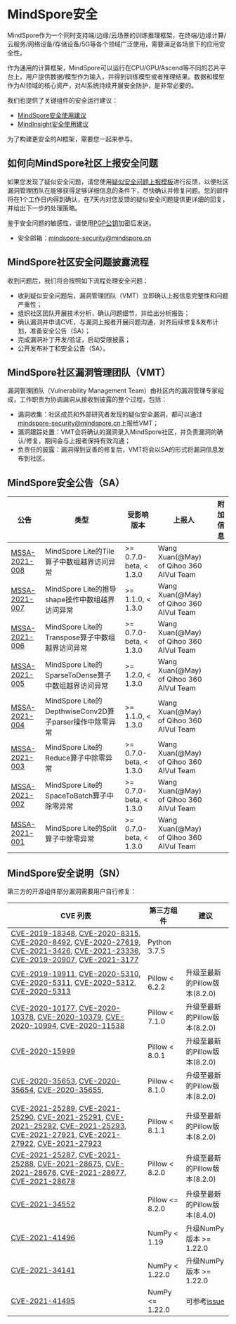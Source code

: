 # MindSpore安全

MindSpore作为一个同时支持端/边缘/云场景的训练推理框架，在终端/边缘计算/云服务/网络设备/存储设备/5G等各个领域广泛使用，需要满足各场景下的应用安全性。

作为通用的计算框架，MindSpore可以运行在CPU/GPU/Ascend等不同的芯片平台上，用户提供数据/模型作为输入，并得到训练模型或者推理结果。数据和模型作为AI领域的核心资产，对AI系统持续开展安全防护，是非常必要的。

我们也提供了关键组件的安全运行建议：

+ [MindSpore安全使用建议](https://gitee.com/mindspore/mindspore/blob/master/SECURITY.md)
+ [MindInsight安全使用建议](https://gitee.com/mindspore/mindinsight/blob/master/SECURITY.md)

为了构建更安全的AI框架，需要您一起来参与。

## 如何向MindSpore社区上报安全问题  

如果您发现了疑似安全问题，请您使用[疑似安全问题上报模板](https://gitee.com/mindspore/community/blob/master/security/template/report-template_zh_cn.md)进行反馈，以便社区漏洞管理团队在能够获得足够详细信息的条件下，尽快确认并修复问题。您的邮件将在1个工作日内得到确认，在7天内对您反馈的疑似安全问题提供更详细的回复，并给出下一步的处理策略。

鉴于安全问题的敏感性，请使用[PGP公钥](https://gitee.com/mindspore/community/blob/master/security/public_key_securities.asc)加密后发送。

+ 安全邮箱：<mindspore-security@mindspore.cn>

## MindSpore社区安全问题披露流程

收到问题后，我们将会按照如下流程处理安全问题：

+ 收到疑似安全问题后，漏洞管理团队（VMT）立即确认上报信息完整性和问题严重性；
+ 组织社区团队开展技术分析，确认问题细节，并给出分析报告；
+ 确认漏洞并申请CVE，与漏洞上报者开展问题沟通，对齐后续修复&发布计划，准备安全公告（SA）；
+ 完成漏洞补丁开发/验证，启动受限披露；
+ 公开发布补丁和安全公告（SA）。

## MindSpore社区漏洞管理团队（VMT）

漏洞管理团队（Vulnerability Management Team）由社区内的漏洞管理专家组成，工作职责为协调漏洞从接收到披露的整个过程，包括：

+ 漏洞收集：社区成员和外部研究者发现的疑似安全漏洞，都可以通过<mindspore-security@mindspore.cn>上报给VMT；
+ 漏洞跟踪处置：VMT会将确认的漏洞录入MindSpore社区，并负责漏洞的确认/修复，期间会与上报者保持有效沟通；
+ 负责任的披露：漏洞得到妥善的修复后，VMT将会以SA的形式将漏洞信息发布到社区。

## MindSpore安全公告（SA）

| 公告 | 类型 | 受影响版本 | 上报人 | 附加信息 |
|  ---   | ----        | ---  | ---    | ---     |
| [MSSA-2021-008](https://gitee.com/mindspore/community/blob/master/security/security_advisory_list/mssa-2021-008.md) | MindSpore Lite的Tile算子中数组越界访问异常 | >= 0.7.0-beta, < 1.3.0 | Wang Xuan(@May) of Qihoo 360 AIVul Team |  |
| [MSSA-2021-007](https://gitee.com/mindspore/community/blob/master/security/security_advisory_list/mssa-2021-007.md) | MindSpore Lite的推导shape操作中数组越界访问异常 | >= 1.1.0, < 1.3.0 | Wang Xuan(@May) of Qihoo 360 AIVul Team |  |
| [MSSA-2021-006](https://gitee.com/mindspore/community/blob/master/security/security_advisory_list/mssa-2021-006.md) | MindSpore Lite的Transpose算子中数组越界访问异常 | >= 0.7.0-beta, < 1.3.0 | Wang Xuan(@May) of Qihoo 360 AIVul Team |  |
| [MSSA-2021-005](https://gitee.com/mindspore/community/blob/master/security/security_advisory_list/mssa-2021-005.md) | MindSpore Lite的SparseToDense算子中数组越界访问异常 | >= 1.2.0, < 1.3.0 | Wang Xuan(@May) of Qihoo 360 AIVul Team |  |
| [MSSA-2021-004](https://gitee.com/mindspore/community/blob/master/security/security_advisory_list/mssa-2021-004.md) | MindSpore Lite的DepthwiseConv2D算子parser操作中除零异常 | >= 1.1.0, < 1.3.0 | Wang Xuan(@May) of Qihoo 360 AIVul Team |  |
| [MSSA-2021-003](https://gitee.com/mindspore/community/blob/master/security/security_advisory_list/mssa-2021-003.md) | MindSpore Lite的Reduce算子中除零异常 | >= 0.7.0-beta, < 1.3.0 | Wang Xuan(@May) of Qihoo 360 AIVul Team |  |
| [MSSA-2021-002](https://gitee.com/mindspore/community/blob/master/security/security_advisory_list/mssa-2021-002.md) | MindSpore Lite的SpaceToBatch算子中除零异常 | >= 0.7.0-beta, < 1.3.0 | Wang Xuan(@May) of Qihoo 360 AIVul Team |  |
| [MSSA-2021-001](https://gitee.com/mindspore/community/blob/master/security/security_advisory_list/mssa-2021-001.md) | MindSpore Lite的Split算子中除零异常 | >= 0.7.0-beta, < 1.3.0 | Wang Xuan(@May) of Qihoo 360 AIVul Team |  |

## MindSpore安全说明（SN）

第三方的开源组件部分漏洞需要用户自行修复：

| CVE 列表 | 第三方组件 | 建议 |
|  ----    | ----      | ----               |
| [CVE-2019-18348](https://nvd.nist.gov/vuln/detail/CVE-2019-18348), [CVE-2020-8315](https://nvd.nist.gov/vuln/detail/CVE-2020-8315), [CVE-2020-8492](https://nvd.nist.gov/vuln/detail/CVE-2020-8492), [CVE-2020-27619](https://nvd.nist.gov/vuln/detail/CVE-2020-27619), [CVE-2021-3426](https://nvd.nist.gov/vuln/detail/CVE-2021-3426), [CVE-2021-23336](https://nvd.nist.gov/vuln/detail/CVE-2021-23336), [CVE-2019-20907](https://nvd.nist.gov/vuln/detail/CVE-2019-20907), [CVE-2021-3177](https://nvd.nist.gov/vuln/detail/CVE-2021-3177) | Python 3.7.5 |   |
| [CVE-2019-19911](https://nvd.nist.gov/vuln/detail/CVE-2019-19911), [CVE-2020-5310](https://nvd.nist.gov/vuln/detail/CVE-2020-5310), [CVE-2020-5311](https://nvd.nist.gov/vuln/detail/CVE-2020-5311), [CVE-2020-5312](https://nvd.nist.gov/vuln/detail/CVE-2020-5312), [CVE-2020-5313](https://nvd.nist.gov/vuln/detail/CVE-2020-5313) | Pillow < 6.2.2 | 升级至最新的Pillow版本(8.2.0) |
| [CVE-2020-10177](https://nvd.nist.gov/vuln/detail/CVE-2020-10177), [CVE-2020-10378](https://nvd.nist.gov/vuln/detail/CVE-2020-10378), [CVE-2020-10379](https://nvd.nist.gov/vuln/detail/CVE-2020-10379), [CVE-2020-10994](https://nvd.nist.gov/vuln/detail/CVE-2020-10994), [CVE-2020-11538](https://nvd.nist.gov/vuln/detail/CVE-2020-11538) | Pillow < 7.1.0 | 升级至最新的Pillow版本(8.2.0) |
| [CVE-2020-15999](https://nvd.nist.gov/vuln/detail/CVE-2020-15999) | Pillow < 8.0.1 | 升级至最新的Pillow版本(8.2.0) |
| [CVE-2020-35653](https://nvd.nist.gov/vuln/detail/CVE-2020-35653), [CVE-2020-35654](https://nvd.nist.gov/vuln/detail/CVE-2020-35654), [CVE-2020-35655](https://nvd.nist.gov/vuln/detail/CVE-2020-35655),   | Pillow < 8.1.0 | 升级至最新的Pillow版本(8.2.0) |
| [CVE-2021-25289](https://nvd.nist.gov/vuln/detail/CVE-2021-25289), [CVE-2021-25290](https://nvd.nist.gov/vuln/detail/CVE-2021-25290), [CVE-2021-25291](https://nvd.nist.gov/vuln/detail/CVE-2021-25291), [CVE-2021-25292](https://nvd.nist.gov/vuln/detail/CVE-2021-25292), [CVE-2021-25293](https://nvd.nist.gov/vuln/detail/CVE-2021-25293), [CVE-2021-27921](https://nvd.nist.gov/vuln/detail/CVE-2021-27921), [CVE-2021-27922](https://nvd.nist.gov/vuln/detail/CVE-2021-27922), [CVE-2021-27923](https://nvd.nist.gov/vuln/detail/CVE-2021-27923)  | Pillow < 8.1.1 | 升级至最新的Pillow版本(8.2.0) |
| [CVE-2021-25287](https://nvd.nist.gov/vuln/detail/CVE-2021-25287), [CVE-2021-25288](https://nvd.nist.gov/vuln/detail/CVE-2021-25288), [CVE-2021-28675](https://nvd.nist.gov/vuln/detail/CVE-2021-28675), [CVE-2021-28676](https://nvd.nist.gov/vuln/detail/CVE-2021-28676), [CVE-2021-28677](https://nvd.nist.gov/vuln/detail/CVE-2021-28677), [CVE-2021-28678](https://nvd.nist.gov/vuln/detail/CVE-2021-28678) | Pillow < 8.2.0 | 升级至最新的Pillow版本(8.2.0) |
| [CVE-2021-34552](https://nvd.nist.gov/vuln/detail/CVE-2021-34552) | Pillow <= 8.2.0 | 升级至最新的Pillow版本(8.4.0) |
| [CVE-2021-41496](https://nvd.nist.gov/vuln/detail/CVE-2021-41496) | NumPy < 1.19 | 升级NumPy版本 >= 1.22.0 |
| [CVE-2021-34141](https://nvd.nist.gov/vuln/detail/CVE-2021-34141) | NumPy < 1.22.0 | 升级NumPy版本 >= 1.22.0 |
| [CVE-2021-41495](https://nvd.nist.gov/vuln/detail/CVE-2021-41495) | NumPy <= 1.22.0 | 可参考[issue](https://gitee.com/mindspore/mindspore/issues/I4NRZ9?from=project-issue) |

